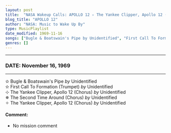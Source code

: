 ```yaml
---
layout: post
title:  "NASA Wakeup Calls: APOLLO 12 ✧ The Yankee Clipper, Apollo 12 (Chorus) by Unidentified ✷ November 16, 1969"
blog_title: "APOLLO 12"
author: "NASA: Music to Wake Up By"
type: MusicPlaylist
date_modified: 1969-11-16
songs: ["Bugle & Boatswain's Pipe by Unidentified", "First Call To Formation (Trumpet) by Unidentified", "The Yankee Clipper, Apollo 12 (Chorus) by Unidentified", "The Second Time Around (Chorus) by Unidentified", "The Yankee Clipper, Apollo 12 (Chorus) by Unidentified"]
genres: []
---
```


----
### DATE: November 16, 1969
----
✫ Bugle & Boatswain's Pipe *by* Unidentified    &nbsp;<br />
✫ First Call To Formation (Trumpet) *by* Unidentified    &nbsp;<br />
⊹ The Yankee Clipper, Apollo 12 (Chorus) *by* Unidentified    &nbsp;<br />
✵ The Second Time Around (Chorus) *by* Unidentified    &nbsp;<br />
✧ The Yankee Clipper, Apollo 12 (Chorus) *by* Unidentified  

#### Comment:
* No mission comment



<br/>
<center>
	<a target="_blank"
	   href="https://twitter.com/intent/tweet?hashtags=Space,NASA,Playlist,NASAWakeupCalls,SpaceProgram&text=🚀 {{ page.author}}, '{{ page.songs.first }}' {{ page.title }}, {{ page.date | date: '%B %d, %Y' }}, {{ site.url }}{{ page.url }}&via=nasawakeupcalls"><i class="fab fa-twitter" title="Tweet this page" alt="Tweet this page" style="font-size: 1.3em;"></i></a>
	&nbsp; 	<i class="fas fa-user-astronaut" style="font-size: 1.5em;"></i> &nbsp;
    <a id="custom_amazon_link"
       type="amzn" search="#"
       category="popular music">
    <i class="fab fa-amazon" style="font-size: 1.3em;"></i></a>
</center>

<!-- Randomly resolve an individual entry from a song array -->
<script src="/assets/javascript/seedrandom.min.js"></script>
<script>
  var wake_me_up = ["Bugle & Boatswain's Pipe by Unidentified", "First Call To Formation (Trumpet) by Unidentified", "The Yankee Clipper, Apollo 12 (Chorus) by Unidentified", "The Second Time Around (Chorus) by Unidentified", "The Yankee Clipper, Apollo 12 (Chorus) by Unidentified"];
  var prng = new Math.seedrandom();
  function randomSong() {
    song = wake_me_up[Math.floor(Math.random() * wake_me_up.length)];
    var amazon_link = document.getElementById("custom_amazon_link");
    amazon_link.setAttribute("search", song);
  }
  window.onload = randomSong();
</script>
